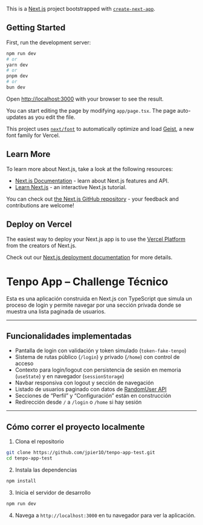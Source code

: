 This is a [Next.js](https://nextjs.org) project bootstrapped with [`create-next-app`](https://nextjs.org/docs/app/api-reference/cli/create-next-app).

## Getting Started

First, run the development server:

```bash
npm run dev
# or
yarn dev
# or
pnpm dev
# or
bun dev
```

Open [http://localhost:3000](http://localhost:3000) with your browser to see the result.

You can start editing the page by modifying `app/page.tsx`. The page auto-updates as you edit the file.

This project uses [`next/font`](https://nextjs.org/docs/app/building-your-application/optimizing/fonts) to automatically optimize and load [Geist](https://vercel.com/font), a new font family for Vercel.

## Learn More

To learn more about Next.js, take a look at the following resources:

- [Next.js Documentation](https://nextjs.org/docs) - learn about Next.js features and API.
- [Learn Next.js](https://nextjs.org/learn) - an interactive Next.js tutorial.

You can check out [the Next.js GitHub repository](https://github.com/vercel/next.js) - your feedback and contributions are welcome!

## Deploy on Vercel

The easiest way to deploy your Next.js app is to use the [Vercel Platform](https://vercel.com/new?utm_medium=default-template&filter=next.js&utm_source=create-next-app&utm_campaign=create-next-app-readme) from the creators of Next.js.

Check out our [Next.js deployment documentation](https://nextjs.org/docs/app/building-your-application/deploying) for more details.


# Tenpo App – Challenge Técnico

Esta es una aplicación construida en Next.js con TypeScript que simula un proceso de login y permite navegar por una sección privada donde se muestra una lista paginada de usuarios.

---

##  Funcionalidades implementadas

- Pantalla de login con validación y token simulado (`token-fake-tenpo`)
- Sistema de rutas público (`/login`) y privado (`/home`) con control de acceso
- Contexto para login/logout con persistencia de sesión en memoria (`useState`) y en navegador (`sessionStorage`)
- Navbar responsiva con logout y sección de navegación
- Listado de usuarios paginado con datos de [RandomUser API](https://randomuser.me)
- Secciones de “Perfil” y “Configuración” están en construcción
- Redirección desde `/` a `/login` o `/home` si hay sesión


---

## Cómo correr el proyecto localmente

1. Clona el repositorio

```bash
git clone https://github.com/jpier1O/tenpo-app-test.git
cd tenpo-app-test
```

2. Instala las dependencias

```bash
npm install
```

3. Inicia el servidor de desarrollo

```bash
npm run dev
```

4. Navega a `http://localhost:3000` en tu navegador para ver la aplicación.
